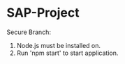# SAP-Project

Secure Branch: 

1. Node.js must be installed on.
2. Run 'npm start' to start application.
